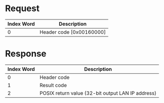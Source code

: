 # Request

| Index Word | Description                |
|------------|----------------------------|
| 0          | Header code \[0x00160000\] |

# Response

| Index Word | Description                                       |
|------------|---------------------------------------------------|
| 0          | Header code                                       |
| 1          | Result code                                       |
| 2          | POSIX return value (32-bit output LAN IP address) |